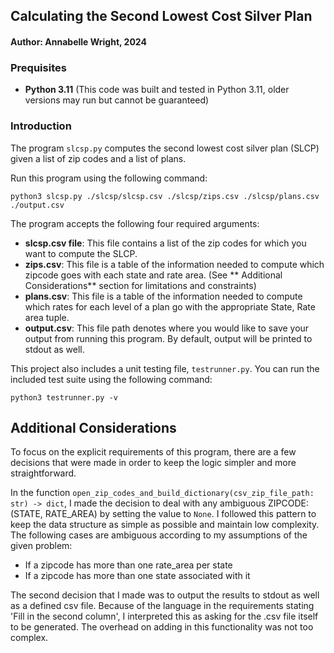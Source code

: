 ## Calculating the Second Lowest Cost Silver Plan
#### **Author**: Annabelle Wright, 2024

### Prequisites
* **Python 3.11** (This code was built and tested in Python 3.11, older versions may run but cannot be 
guaranteed)

### Introduction
The program `slcsp.py` computes the second lowest cost silver plan (SLCP) given a list
of zip codes and a list of plans.

Run this program using the following command:

`python3 slcsp.py ./slcsp/slcsp.csv ./slcsp/zips.csv ./slcsp/plans.csv ./output.csv`

The program accepts the following four required arguments:

* **slcsp.csv file**: This file contains a list of the zip codes for which you want to compute
    the SLCP.
* **zips.csv**: This file is a table of the information needed to compute which zipcode goes
    with each state and rate area. (See ** Additional Considerations** section for limitations and constraints)
* **plans.csv**: This file is a table of the information needed to compute which rates for each level
  of a plan go with the appropriate State, Rate area tuple. 
* **output.csv**: This file path denotes where you would like to save your output from running this program.
  By default, output will be printed to stdout as well.

This project also includes a unit testing file, `testrunner.py`. You can run the included test suite
using the following command:

`python3 testrunner.py -v`


## Additional Considerations
To focus on the explicit requirements of this program, there are a few decisions that were made in order to
keep the logic simpler and more straightforward.

In the function `open_zip_codes_and_build_dictionary(csv_zip_file_path: str) -> dict`, 
I made the decision to deal with any ambiguous ZIPCODE: (STATE, RATE_AREA) by setting the value to `None`. 
I followed this pattern to keep the data structure as simple as possible and maintain low complexity.
The following cases are ambiguous according to my assumptions of the given problem:
* If a zipcode has more than one rate_area per state
* If a zipcode has more than one state associated with it

The second decision that I made was to output the results to stdout as well as a defined csv file. Because
of the language in the requirements stating 'Fill in the second column', I interpreted this as asking for the
.csv file itself to be generated. The overhead on adding in this functionality was not too complex.

